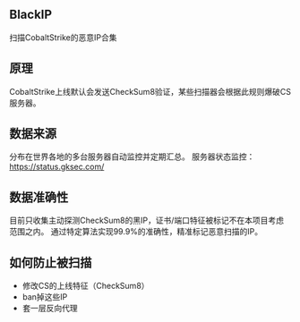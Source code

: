 ## BlackIP
扫描CobaltStrike的恶意IP合集

## 原理
CobaltStrike上线默认会发送CheckSum8验证，某些扫描器会根据此规则爆破CS服务器。

## 数据来源
分布在世界各地的多台服务器自动监控并定期汇总。
服务器状态监控：https://status.gksec.com/

## 数据准确性
目前只收集主动探测CheckSum8的黑IP，证书/端口特征被标记不在本项目考虑范围之内。
通过特定算法实现99.9%的准确性，精准标记恶意扫描的IP。

## 如何防止被扫描
- 修改CS的上线特征（CheckSum8）
- ban掉这些IP
- 套一层反向代理

